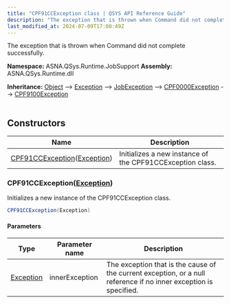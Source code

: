 ```yaml
---
title: "CPF91CCException class | QSYS API Reference Guide"
description: "The exception that is thrown when Command did not complete successfully. "
last_modified_at: 2024-07-09T17:00:49Z
---
```


The exception that is thrown when Command did not complete successfully.

**Namespace:** ASNA.QSys.Runtime.JobSupport
**Assembly:** ASNA.QSys.Runtime.dll

**Inheritance:** [Object](https://docs.microsoft.com/en-us/dotnet/api/system.object) --> [Exception](https://docs.microsoft.com/en-us/dotnet/api/system.exception) --> [JobException](/reference/runtime/qsys-runtime-job-support/job-exception.html) --> [CPF0000Exception](/reference/runtime/qsys-runtime-job-support/cpf-exceptions/cpf0000-exception.html) --> [CPF9100Exception](/reference/runtime/qsys-runtime-job-support/cpf-exceptions/cpf9100-exception.html)
<br>
<br>

## Constructors

| Name | Description |
| --- | --- |
| [CPF91CCException](#cpf91ccexceptionexception)([Exception](https://docs.microsoft.com/en-us/dotnet/api/system.exception)) | Initializes a new instance of the CPF91CCException class.

### CPF91CCException([Exception](https://docs.microsoft.com/en-us/dotnet/api/system.exception))

Initializes a new instance of the CPF91CCException class.

```cs
CPF91CCException(Exception)
```

#### Parameters

| Type | Parameter name | Description
| --- | --- | ---
| [Exception](https://docs.microsoft.com/en-us/dotnet/api/system.exception) | innerException | The exception that is the cause of the current exception, or a null reference if no inner exception is specified.
